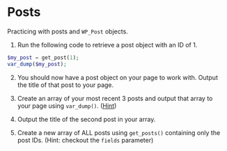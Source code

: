 # Posts

Practicing with posts and `WP_Post` objects.

1. Run the following code to retrieve a post object with an ID of 1.

```php
$my_post = get_post(1);
var_dump($my_post);
```

2. You should now have a post object on your page to work with. Output the title of that post to your page.

3. Create an array of your most recent 3 posts and output that array to your page using `var_dump()`. ([Hint](https://developer.wordpress.org/reference/functions/get_posts/))

4. Output the title of the second post in your array.

5. Create a new array of ALL posts using `get_posts()` containing only the post IDs. (Hint: checkout the `fields` parameter)
